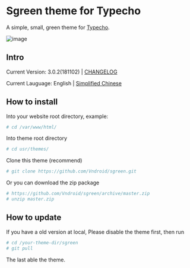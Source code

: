 # Sgreen theme for Typecho

A simple, small, green theme for [Typecho](http://typecho.org/).

![image](https://github.com/wavengine/Sgreen/blob/master/screenshot.png)


## Intro

Current Version: 3.0.2(181102) | [CHANGELOG](/CHANGELOG)

Current Lauguage: English | [Simplified Chinese](/README_CN.md)

## How to install

Into your website root directory, example:

```bash
# cd /var/www/html/
```

Into theme root directory

```bash
# cd usr/themes/
```

Clone this theme (recommend)

```bash
# git clone https://github.com/Vndroid/sgreen.git
```

Or you can download the zip package
```bash
# https://github.com/Vndroid/sgreen/archive/master.zip
# unzip master.zip
```

## How to update

If you have a old version at local, Please disable the theme first, then run

```bash
# cd /your-theme-dir/sgreen
# git pull
```

The last able the theme.
